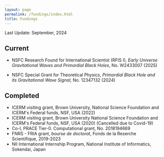 ```yaml
---
layout: page
permalink: /fundings/index.html
title: Fundings
---
```


Last Update: September, 2024   

## Current

- NSFC Research Found for International Scientist (RFIS I), *Early Universe Gravitational Waves and Primordial Black Holes*,  No. W2433007 (2025)

- NSFC Special Grant for Theoretical Physics, *Primordial Black Hole and its Gravitational Wave Signal*, No. 12347132 (2024)

## Completed

- ICERM visiting grant, Brown University, National Science Foundation and ICERM's Federal funds, NSF, USA (2022)
- ICERM visiting grant, Brown University National Science Foundation and ICERM's Federal funds, NSF, USA (2020) (Cancelled due to Covid-19)
- Co-I, PRACE Tier-0. Computational grant, No. 2018194669
- FNRS - FRIA grant, *bourse de doctorat*, Fonds de la Reserche Scientifique,  2019-2023
- NII International Internship Program, National Institute of Informatics, Sokendai, Japan


